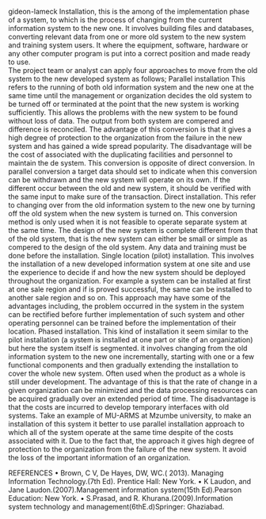  gideon-lameck
Installation, this is the among of the implementation phase of a system, to which is the process of changing from the current information system to the new one. It involves building files and databases, converting relevant data from one or more old system to the new system and training system users. It where the equipment, software, hardware or any other computer program is put into a correct position and made ready to use.<br/>
The project team or analyst can apply four approaches to move from the old system to the new developed system as follows;
Parallel installation 
This refers to the running of both old information system and the new one at the same time until the management or organization decides the old system to be turned off or terminated at the point that the new system is working sufficiently. This allows the problems with the new system to be found without loss of data.
The output from both system are compered and difference is reconciled. The advantage of this conversion is that it gives a high degree of protection to the organization from the failure in the new system and has gained a wide spread popularity.
The disadvantage will be the cost of associated with the duplicating facilities and personnel to maintain the de system. This conversion is opposite of direct conversion.
In parallel conversion a target data should set to indicate when this conversion can be withdrawn and the new system will operate on its own. If the different occur between the old and new system, it should be verified with the same input to make sure of the transaction.
Direct installation.
This refer to changing over from the old information system to the new one by turning off the old system when the new system is turned on. This conversion method is only used when it is not feasible to operate separate system at the same time. The design of the new system is complete different from that of the old system, that is the new system can either be small or simple as compered to the design of the old system.  Any data and training must be done before the installation.
Single location (pilot) installation.
This involves the installation of a new developed information system at one site and use the experience to decide if and how the new system should be deployed throughout the organization. For example a system can be installed at first at one sale region and if is proved successful, the same can be installed to another sale region and so on.
This approach may have some of the advantages including, the problem occurred in the system in the system can be rectified before further implementation of such system and other operating personnel can be trained before the implementation of their location.
Phased installation.
 This kind of installation it seem similar to the pilot installation (a system is installed at one part or site of an organization) but here the system itself is segmented. it involves changing from the old information system to the new one incrementally, starting with one or a few functional components and then gradually extending the installation to cover the whole new system. Often used when the product as a whole is still under development.
The advantage of this is that the rate of change in a given organization can be minimized and the data processing resources can be acquired gradually over an extended period of time. The disadvantage is that the costs are incurred to develop temporary interfaces with old systems.
Take an example of MU-ARMS at Mzumbe university, to make an installation of this system it better to use parallel installation approach to which all of the system operate at the same time despite of the costs associated with it. Due to  the fact that, the approach it gives high degree of protection to the organization from the failure of the new system. It avoid the loss of the important information of an organization.     

 


REFERENCES
•	Brown, C V, De Hayes, DW, WC.( 2013). Managing Information Technology.(7th Ed). Prentice Hall: New York.
•	K Laudon, and Jane Laudon.(2007).Management information system(15th Ed).Pearson Education: New York.
•	S.Prasad, and R. Khurana.(2009).Information system technology and management(6thE.d)Springer: Ghaziabad.



